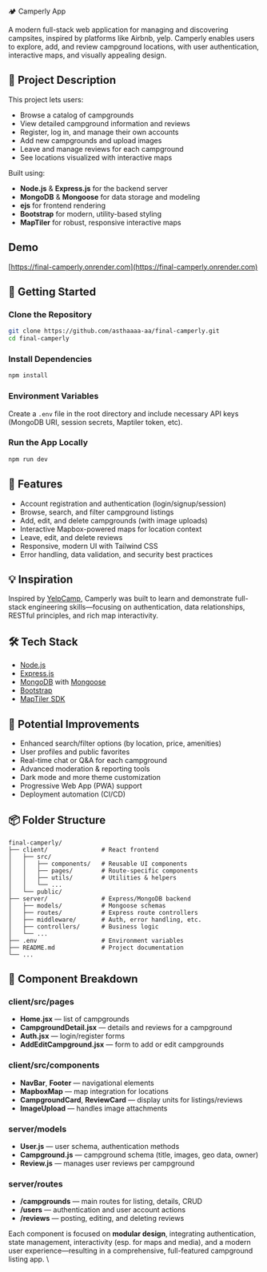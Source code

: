 🏕️ Camperly App

A modern full-stack web application for managing and discovering campsites, inspired by platforms like Airbnb, yelp. Camperly enables users to explore, add, and review campground locations, with user authentication, interactive maps, and visually appealing design.

## 🔗 Project Description

This project lets users:

- Browse a catalog of campgrounds
- View detailed campground information and reviews
- Register, log in, and manage their own accounts
- Add new campgrounds and upload images
- Leave and manage reviews for each campground
- See locations visualized with interactive maps

Built using:

- **Node.js** & **Express.js** for the backend server
- **MongoDB** & **Mongoose** for data storage and modeling
- **ejs** for frontend rendering
- **Bootstrap** for modern, utility-based styling
- **MapTiler** for robust, responsive interactive maps

## Demo

[https://final-camperly.onrender.com](https://final-camperly.onrender.com)

## 🚀 Getting Started

### Clone the Repository

```bash
git clone https://github.com/asthaaaa-aa/final-camperly.git
cd final-camperly
```

### Install Dependencies

```bash
npm install
```

### Environment Variables

Create a `.env` file in the root directory and include necessary API keys (MongoDB URI, session secrets, Maptiler token, etc).

### Run the App Locally

```bash
npm run dev
```

## 🧩 Features

- Account registration and authentication (login/signup/session)
- Browse, search, and filter campground listings
- Add, edit, and delete campgrounds (with image uploads)
- Interactive Mapbox-powered maps for location context
- Leave, edit, and delete reviews
- Responsive, modern UI with Tailwind CSS
- Error handling, data validation, and security best practices

## 💡 Inspiration

Inspired by [YelpCamp](https://www.yelpcamp.com/), Camperly was built to learn and demonstrate full-stack engineering skills—focusing on authentication, data relationships, RESTful principles, and rich map interactivity.

## 🛠 Tech Stack

- [Node.js](https://nodejs.org/)
- [Express.js](https://expressjs.com/)
- [MongoDB](https://www.mongodb.com/) with [Mongoose](https://mongoosejs.com/)
- [Bootstrap](https://getbootstrap.com/)
- [MapTiler SDK](https://docs.maptiler.com/sdk-js/)

## 🧪 Potential Improvements

- Enhanced search/filter options (by location, price, amenities)
- User profiles and public favorites
- Real-time chat or Q&A for each campground
- Advanced moderation & reporting tools
- Dark mode and more theme customization
- Progressive Web App (PWA) support
- Deployment automation (CI/CD)

## 📦 Folder Structure

```
final-camperly/
├── client/               # React frontend
│   ├── src/
│   │   ├── components/   # Reusable UI components
│   │   ├── pages/        # Route-specific components
│   │   ├── utils/        # Utilities & helpers
│   │   └── ...           
│   └── public/
├── server/               # Express/MongoDB backend
│   ├── models/           # Mongoose schemas
│   ├── routes/           # Express route controllers
│   ├── middleware/       # Auth, error handling, etc.
│   ├── controllers/      # Business logic
│   └── ...               
├── .env                  # Environment variables
├── README.md             # Project documentation
└── ...
```

## 🧱 Component Breakdown

### client/src/pages

- **Home.jsx** — list of campgrounds
- **CampgroundDetail.jsx** — details and reviews for a campground
- **Auth.jsx** — login/register forms
- **AddEditCampground.jsx** — form to add or edit campgrounds

### client/src/components

- **NavBar**, **Footer** — navigational elements
- **MapboxMap** — map integration for locations
- **CampgroundCard**, **ReviewCard** — display units for listings/reviews
- **ImageUpload** — handles image attachments

### server/models

- **User.js** — user schema, authentication methods
- **Campground.js** — campground schema (title, images, geo data, owner)
- **Review.js** — manages user reviews per campground

### server/routes

- **/campgrounds** — main routes for listing, details, CRUD
- **/users** — authentication and user account actions
- **/reviews** — posting, editing, and deleting reviews

Each component is focused on **modular design**, integrating authentication, state management, interactivity (esp. for maps and media), and a modern user experience—resulting in a comprehensive, full-featured campground listing app.
\
